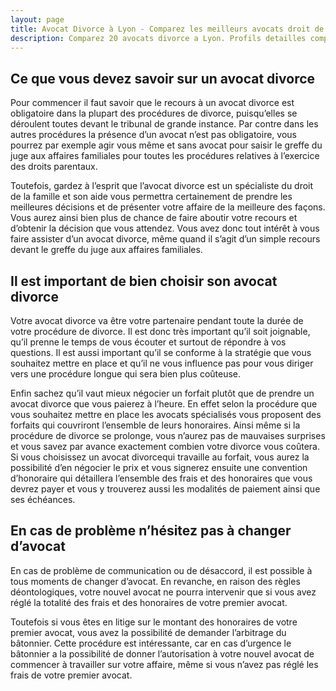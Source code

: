 ```yaml
---
layout: page
title: Avocat Divorce à Lyon - Comparez les meilleurs avocats droit de la famille dans la region
description: Comparez 20 avocats divorce a Lyon. Profils detailles comprenant les prix forfaitaires, les diplomes, les tribunaux d'activite, leurs publications et recompenses
---
```

## Ce que vous devez savoir sur un avocat divorce
Pour commencer il faut savoir que le recours à un avocat divorce est obligatoire dans la plupart des procédures de divorce, puisqu’elles se déroulent toutes devant le tribunal de grande instance. Par contre dans les autres procédures la présence d’un avocat n’est pas obligatoire, vous pourrez par exemple agir vous même et sans avocat pour saisir le greffe du juge aux affaires familiales pour toutes les procédures relatives à l’exercice des droits parentaux.

Toutefois, gardez à l’esprit que l’avocat divorce est un spécialiste du droit de la famille et son aide vous permettra certainement de prendre les meilleures décisions et de présenter votre affaire de la meilleure des façons. Vous aurez ainsi bien plus de chance de faire aboutir votre recours et d’obtenir la décision que vous attendez. Vous avez donc tout intérêt à vous faire assister d’un avocat divorce, même quand il s’agit d’un simple recours devant le greffe du juge aux affaires familiales.
## Il est important de bien choisir son avocat divorce
Votre avocat divorce va être votre partenaire pendant toute la durée de votre procédure de divorce. Il est donc très important qu’il soit joignable, qu’il prenne le temps de vous écouter et surtout de répondre à vos questions. Il est aussi important qu’il se conforme à la stratégie que vous souhaitez mettre en place et qu’il ne vous influence pas pour vous diriger vers une procédure longue qui sera bien plus coûteuse.

Enfin sachez qu’il vaut mieux négocier un forfait plutôt que de prendre un avocat divorce que vous paierez à l’heure. En effet selon la procédure que vous souhaitez mettre en place les avocats spécialisés vous proposent des forfaits qui couvriront l’ensemble de leurs honoraires. Ainsi même si la procédure de divorce se prolonge, vous n’aurez pas de mauvaises surprises et vous savez par avance exactement combien votre divorce vous coûtera. Si vous choisissez un avocat divorcequi travaille au forfait, vous aurez la possibilité d’en négocier le prix et vous signerez ensuite une convention d’honoraire qui détaillera l’ensemble des frais et des honoraires que vous devrez payer et vous y trouverez aussi les modalités de paiement ainsi que ses échéances.
## En cas de problème n’hésitez pas à changer d’avocat
En cas de problème de communication ou de désaccord, il est possible à tous moments de changer d’avocat. En revanche, en raison des règles déontologiques, votre nouvel avocat ne pourra intervenir que si vous avez réglé la totalité des frais et des honoraires de votre premier avocat. 

Toutefois si vous êtes en litige sur le montant des honoraires de votre premier avocat, vous avez la possibilité de demander l’arbitrage du bâtonnier. Cette procédure est intéressante, car en cas d’urgence le bâtonnier a la possibilité de donner l’autorisation à votre nouvel avocat de commencer à travailler sur votre affaire, même si vous n’avez pas réglé les frais de votre premier avocat.
